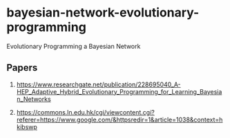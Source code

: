 # bayesian-network-evolutionary-programming

Evolutionary Programming a Bayesian Network

## Papers

1. https://www.researchgate.net/publication/228695040_A-HEP_Adaptive_Hybrid_Evolutionary_Programming_for_Learning_Bayesian_Networks

1. https://commons.ln.edu.hk/cgi/viewcontent.cgi?referer=https://www.google.com/&httpsredir=1&article=1038&context=hkibswp
